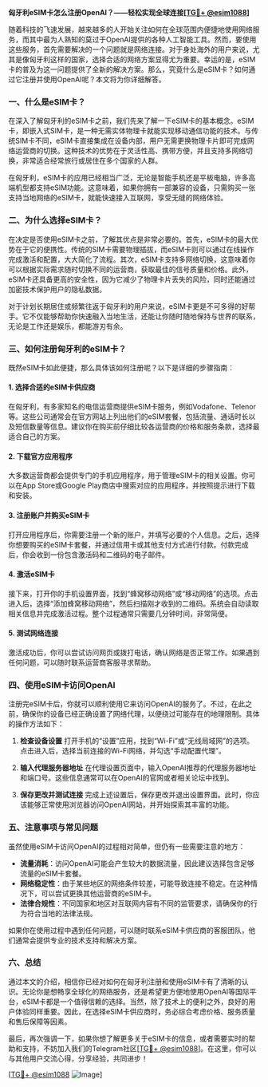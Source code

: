 **匈牙利eSIM卡怎么注册OpenAI？——轻松实现全球连接[[TG💪+ @esim1088](https://t.me/s/esim1088)]**

随着科技的飞速发展，越来越多的人开始关注如何在全球范围内便捷地使用网络服务，而其中最为人熟知的莫过于OpenAI提供的各种人工智能工具。然而，要使用这些服务，首先需要解决的一个问题就是网络连接。对于身处海外的用户来说，尤其是像匈牙利这样的国家，选择合适的网络方案显得尤为重要。幸运的是，eSIM卡的普及为这一问题提供了全新的解决方案。那么，究竟什么是eSIM卡？如何通过它注册并使用OpenAI呢？本文将为你详细解答。

### 一、什么是eSIM卡？

在深入了解匈牙利的eSIM卡之前，我们先来了解一下eSIM卡的基本概念。eSIM卡，即嵌入式SIM卡，是一种无需实体物理卡就能实现移动通信功能的技术。与传统SIM卡不同，eSIM卡直接集成在设备内部，用户无需更换物理卡片即可完成网络运营商的切换。这种技术的优势在于灵活性高、携带方便，并且支持多网络切换，非常适合经常旅行或居住在多个国家的人群。

在匈牙利，eSIM卡的应用已经相当广泛，无论是智能手机还是平板电脑，许多高端机型都支持eSIM功能。这意味着，如果你拥有一部兼容的设备，只需购买一张支持当地网络的eSIM卡，就能快速接入互联网，享受无缝的网络体验。

### 二、为什么选择eSIM卡？

在决定是否使用eSIM卡之前，了解其优点是非常必要的。首先，eSIM卡的最大优势在于它的便携性。传统的SIM卡需要物理插拔，而eSIM卡则可以通过在线操作完成激活和配置，大大简化了流程。其次，eSIM卡支持多网络切换，这意味着你可以根据实际需求随时切换不同的运营商，获取最佳的信号质量和价格。此外，eSIM卡还具备更高的安全性，因为它减少了物理卡片丢失的风险，同时还能通过加密技术保护用户的隐私数据。

对于计划长期居住或频繁往返于匈牙利的用户来说，eSIM卡更是不可多得的好帮手。它不仅能够帮助你快速融入当地生活，还能让你随时随地保持与世界的联系，无论是工作还是娱乐，都能游刃有余。

### 三、如何注册匈牙利的eSIM卡？

既然eSIM卡如此便捷，那么具体该如何注册呢？以下是详细的步骤指南：

#### 1. **选择合适的eSIM卡供应商**
   在匈牙利，有多家知名的电信运营商提供eSIM卡服务，例如Vodafone、Telenor等。这些公司通常会在官方网站上列出他们的eSIM套餐，包括流量、通话时长以及短信数量等信息。建议你在购买前仔细比较各运营商的价格和服务条款，选择最适合自己的方案。

#### 2. **下载官方应用程序**
   大多数运营商都会提供专门的手机应用程序，用于管理eSIM卡的相关设置。你可以在App Store或Google Play商店中搜索对应的应用程序，并按照提示进行下载和安装。

#### 3. **注册账户并购买eSIM卡**
   打开应用程序后，你需要注册一个新的账户，并填写必要的个人信息。之后，选择你想要购买的eSIM卡套餐，并通过信用卡或其他支付方式进行付款。付款完成后，你会收到一份包含激活码和二维码的电子邮件。

#### 4. **激活eSIM卡**
   接下来，打开你的手机设置界面，找到“蜂窝移动网络”或“移动网络”的选项。点击进入后，选择“添加蜂窝移动网络”，然后扫描刚才收到的二维码。系统会自动读取相关信息并完成激活过程。整个过程通常只需要几分钟时间，非常简便。

#### 5. **测试网络连接**
   激活成功后，你可以尝试访问网页或拨打电话，确认网络是否正常工作。如果遇到任何问题，可以随时联系运营商客服寻求帮助。

### 四、使用eSIM卡访问OpenAI

注册完eSIM卡后，你就可以顺利使用它来访问OpenAI的服务了。不过，在此之前，确保你的设备已经正确设置了网络代理，以便绕过可能存在的地理限制。具体的操作方法如下：

1. **检查设备设置**
   打开手机的“设置”应用，找到“Wi-Fi”或“无线局域网”的选项。点击进入后，选择当前连接的Wi-Fi网络，并勾选“手动配置代理”。

2. **输入代理服务器地址**
   在代理设置页面中，输入OpenAI推荐的代理服务器地址和端口号。这些信息通常可以在OpenAI的官网或者相关论坛中找到。

3. **保存更改并测试连接**
   完成上述设置后，保存更改并退出设置界面。此时，你应该能够正常使用浏览器访问OpenAI网站，并开始探索其丰富的功能。

### 五、注意事项与常见问题

虽然使用eSIM卡访问OpenAI的过程相对简单，但仍有一些需要注意的地方：

- **流量消耗**：访问OpenAI可能会产生较大的数据流量，因此建议选择包含足够流量的eSIM卡套餐。
- **网络稳定性**：由于某些地区的网络条件较差，可能导致连接不稳定。在这种情况下，可以尝试更换其他运营商的eSIM卡。
- **法律合规性**：不同国家和地区对互联网内容有不同的监管要求，请确保你的行为符合当地的法律法规。

如果你在使用过程中遇到任何问题，可以随时联系eSIM卡供应商的客服团队，他们通常会提供专业的技术支持和解决方案。

### 六、总结

通过本文的介绍，相信你已经对如何在匈牙利注册和使用eSIM卡有了清晰的认识。无论你是想畅享全球化的网络服务，还是希望更方便地使用OpenAI等国际平台，eSIM卡都是一个值得信赖的选择。当然，除了技术上的便利之外，良好的用户体验同样重要。因此，在选择eSIM卡供应商时，务必综合考虑价格、服务质量和售后保障等因素。

最后，再次强调一下，如果你想了解更多关于eSIM卡的信息，或者需要实时的帮助和支持，不妨加入我们的Telegram社区[[TG💪+ @esim1088](https://t.me/s/esim1088)]。在这里，你可以与其他用户交流心得，分享经验，共同进步！

[[TG💪+ @esim1088](https://t.me/s/esim1088) ![Image](https://i.postimg.cc/4NQfJmqS/Snipaste-2025-05-13-00-14-12.png)]